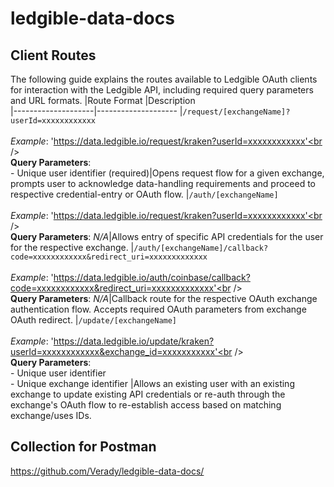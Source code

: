 # ledgible-data-docs

## Client Routes
The following guide explains the routes available to Ledgible OAuth clients for interaction with the Ledgible API, including required query parameters and URL formats.
|Route Format     |Description          
|--------------------|--------------------
|`/request/[exchangeName]?userId=xxxxxxxxxxxx` <br /><br /> *Example*: 'https://data.ledgible.io/request/kraken?userId=xxxxxxxxxxxx'<br /><br /> **Query Parameters**: <br /> - Unique user identifier (required)|Opens request flow for a given exchange, prompts user to acknowledge data-handling requirements and proceed to respective credential-entry or OAuth flow.
|`/auth/[exchangeName]` <br /><br /> *Example*: 'https://data.ledgible.io/request/kraken?userId=xxxxxxxxxxxx'<br /><br /> **Query Parameters**: *N/A*|Allows entry of specific API credentials for the user for the respective exchange.
|`/auth/[exchangeName]/callback?code=xxxxxxxxxxxx&redirect_uri=xxxxxxxxxxxxx` <br /><br /> *Example*: 'https://data.ledgible.io/auth/coinbase/callback?code=xxxxxxxxxxxx&redirect_uri=xxxxxxxxxxxxx'<br /><br /> **Query Parameters**: *N/A*|Callback route for the respective OAuth exchange authentication flow. Accepts required OAuth parameters from exchange OAuth redirect.
|`/update/[exchangeName]` <br /><br /> *Example*: 'https://data.ledgible.io/update/kraken?userId=xxxxxxxxxxxx&exchange_id=xxxxxxxxxxx'<br /><br /> **Query Parameters**: <br /> - Unique user identifier <br /> - Unique exchange identifier |Allows an existing user with an existing exchange to update existing API credentials or re-auth through the exchange's OAuth flow to re-establish access based on matching exchange/uses IDs.


## Collection for Postman

https://github.com/Verady/ledgible-data-docs/
